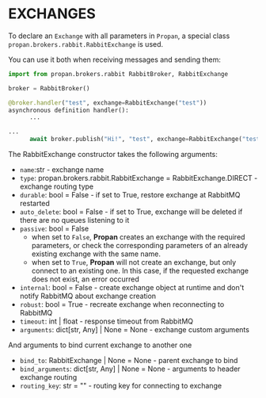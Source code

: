 # EXCHANGES

To declare an `Exchange` with all parameters in `Propan`, a special class `propan.brokers.rabbit.RabbitExchange` is used.

You can use it both when receiving messages and sending them:

```python hl_lines="5 10"
import from propan.brokers.rabbit RabbitBroker, RabbitExchange

broker = RabbitBroker()

@broker.handler("test", exchange=RabbitExchange("test"))
asynchronous definition handler():
      ...

...
      await broker.publish("Hi!", "test", exchange=RabbitExchange("test"))
```

The RabbitExchange constructor takes the following arguments:

* `name`:str - exchange name
* `type`: propan.brokers.rabbit.RabbitExchange = RabbitExchange.DIRECT - exchange routing type
* `durable`: bool = False - if set to True, restore exchange at RabbitMQ restarted
* `auto_delete`: bool = False - if set to True, exchange will be deleted if there are no queues listening to it
* `passive`: bool = False
    * when set to `False`, **Propan** creates an exchange with the required parameters, or check the corresponding parameters of an already existing exchange with the same name.
    * when set to `True`, **Propan** will not create an exchange, but only connect to an existing one. In this case, if the requested exchange does not exist, an error occurred
* `internal`: bool = False - create exchange object at runtime and don't notify RabbitMQ about exchange creation
* `robust`: bool = True - recreate exchange when reconnecting to RabbitMQ
* `timeout`: int | float - response timeout from RabbitMQ
* `arguments`: dict[str, Any] | None = None - exchange custom arguments

And arguments to bind current exchange to another one

* `bind_to`: RabbitExchange | None = None - parent exchange to bind
* `bind_arguments`: dict[str, Any] | None = None - arguments to header exchange routing
* `routing_key`: str = "" - routing key for connecting to exchange